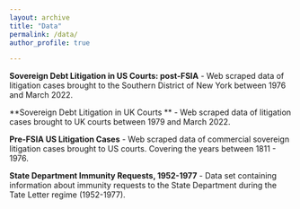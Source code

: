 ```yaml
---
layout: archive
title: "Data"
permalink: /data/
author_profile: true

---
```

  

**Sovereign Debt Litigation in US Courts: post-FSIA**  - Web scraped data of litigation cases brought to the Southern District of New York between 1976 and March 2022.

**Sovereign Debt Litigation in UK Courts ** - Web scraped data of litigation cases brought to UK courts between 1979 and March 2022.

**Pre-FSIA US Litigation Cases** - Web scraped data of commercial sovereign litigation cases brought to US courts. Covering the years between 1811 - 1976.

**State Department Immunity Requests, 1952-1977** - Data set containing information about immunity requests to the State Department during the Tate Letter regime (1952-1977).







